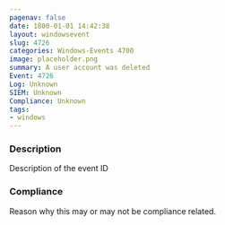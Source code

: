 ```yaml
---
pagenav: false
date: 1800-01-01 14:42:38
layout: windowsevent
slug: 4726
categories: Windows-Events 4700
image: placeholder.png
summary: A user account was deleted
Event: 4726
Log: Unknown
SIEM: Unknown
Compliance: Unknown
tags:
- windows
---
```


### Description

Description of the event ID

### Compliance

Reason why this may or may not be compliance related.
